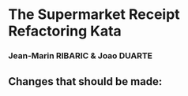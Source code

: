 # The Supermarket Receipt Refactoring Kata 
### Jean-Marin RIBARIC & Joao DUARTE 

## Changes that should be made:

